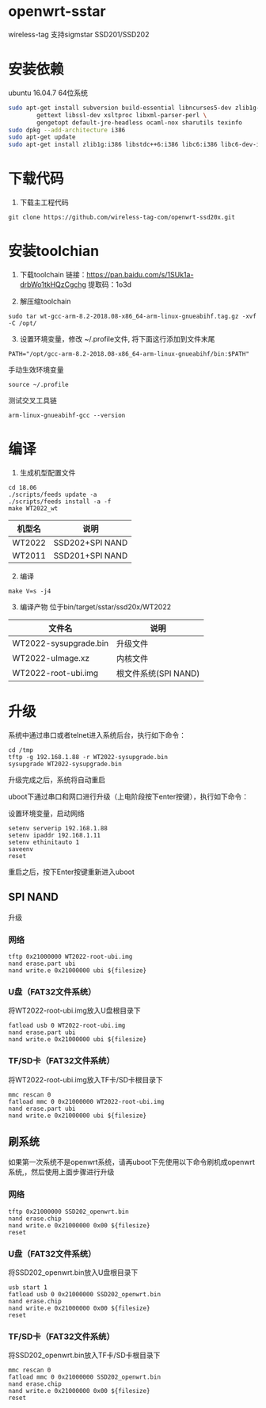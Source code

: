 # openwrt-sstar
wireless-tag 支持sigmstar SSD201/SSD202

# 安装依赖
ubuntu 16.04.7 64位系统

````sh
sudo apt-get install subversion build-essential libncurses5-dev zlib1g-dev gawk git ccache \
		gettext libssl-dev xsltproc libxml-parser-perl \
		gengetopt default-jre-headless ocaml-nox sharutils texinfo
sudo dpkg --add-architecture i386
sudo apt-get update
sudo apt-get install zlib1g:i386 libstdc++6:i386 libc6:i386 libc6-dev-i386
````

# 下载代码
1. 下载主工程代码
```
git clone https://github.com/wireless-tag-com/openwrt-ssd20x.git
```

# 安装toolchian

1. 下载toolchain
链接：https://pan.baidu.com/s/1SUk1a-drbWo1tkHQzCgchg 
提取码：1o3d 

2.  解压缩toolchain

```
sudo tar wt-gcc-arm-8.2-2018.08-x86_64-arm-linux-gnueabihf.tag.gz -xvf -C /opt/
```

3. 设置环境变量，修改 ~/.profile文件, 将下面这行添加到文件末尾
```
PATH="/opt/gcc-arm-8.2-2018.08-x86_64-arm-linux-gnueabihf/bin:$PATH"
```

手动生效环境变量
```
source ~/.profile
```

测试交叉工具链
```
arm-linux-gnueabihf-gcc --version
```


# 编译

1. 生成机型配置文件

```
cd 18.06
./scripts/feeds update -a
./scripts/feeds install -a -f
make WT2022_wt
```

| 机型名 | 说明            |
| ------ | --------------- |
| WT2022 | SSD202+SPI NAND|
| WT2011 | SSD201+SPI NAND|

2. 编译

```
make V=s -j4
```

3. 编译产物
    位于bin/target/sstar/ssd20x/WT2022

| 文件名                   | 说明                 |
| ------------------------ | -------------------- |
| WT2022-sysupgrade.bin    | 升级文件             |
| WT2022-uImage.xz         | 内核文件             |
| WT2022-root-ubi.img      | 根文件系统(SPI NAND) |


# 升级
系统中通过串口或者telnet进入系统后台，执行如下命令：

```
cd /tmp
tftp -g 192.168.1.88 -r WT2022-sysupgrade.bin
sysupgrade WT2022-sysupgrade.bin
```

升级完成之后，系统将自动重启

uboot下通过串口和网口进行升级（上电阶段按下enter按键），执行如下命令：

设置环境变量，启动网络

```
setenv serverip 192.168.1.88
setenv ipaddr 192.168.1.11
setenv ethinitauto 1
saveenv
reset
```

重启之后，按下Enter按键重新进入uboot

## SPI NAND
升级

### 网络

```
tftp 0x21000000 WT2022-root-ubi.img
nand erase.part ubi
nand write.e 0x21000000 ubi ${filesize}
```

### U盘（FAT32文件系统）
将WT2022-root-ubi.img放入U盘根目录下

```
fatload usb 0 WT2022-root-ubi.img
nand erase.part ubi
nand write.e 0x21000000 ubi ${filesize}
```

### TF/SD卡（FAT32文件系统）
将WT2022-root-ubi.img放入TF卡/SD卡根目录下

```
mmc rescan 0
fatload mmc 0 0x21000000 WT2022-root-ubi.img
nand erase.part ubi
nand write.e 0x21000000 ubi ${filesize}
```

## 刷系统
如果第一次系统不是openwrt系统，请再uboot下先使用以下命令刷机成openwrt系统,，然后使用上面步骤进行升级

### 网络

```
tftp 0x21000000 SSD202_openwrt.bin
nand erase.chip
nand write.e 0x21000000 0x00 ${filesize}
reset
```

### U盘（FAT32文件系统）
将SSD202_openwrt.bin放入U盘根目录下

```
usb start 1
fatload usb 0 0x21000000 SSD202_openwrt.bin
nand erase.chip
nand write.e 0x21000000 0x00 ${filesize}
reset
```

### TF/SD卡（FAT32文件系统）
将SSD202_openwrt.bin放入TF卡/SD卡根目录下

```
mmc rescan 0
fatload mmc 0 0x21000000 SSD202_openwrt.bin
nand erase.chip
nand write.e 0x21000000 0x00 ${filesize}
reset
```